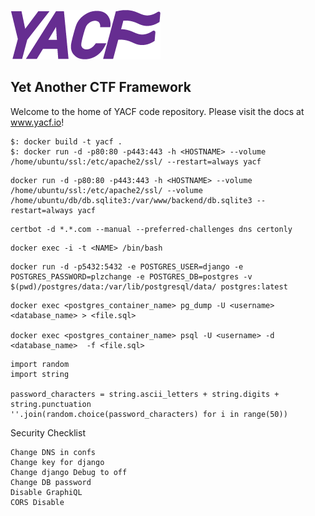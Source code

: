 ![alt text](https://raw.githubusercontent.com/yacf/docs/master/_assets/images/logo-p.png "YACF")

## Yet Another CTF Framework

Welcome to the home of YACF code repository. Please visit the docs at www.yacf.io!

```
$: docker build -t yacf .
$: docker run -d -p80:80 -p443:443 -h <HOSTNAME> --volume /home/ubuntu/ssl:/etc/apache2/ssl/ --restart=always yacf
```

```
docker run -d -p80:80 -p443:443 -h <HOSTNAME> --volume /home/ubuntu/ssl:/etc/apache2/ssl/ --volume /home/ubuntu/db/db.sqlite3:/var/www/backend/db.sqlite3 --restart=always yacf
```

```
certbot -d *.*.com --manual --preferred-challenges dns certonly
```

```
docker exec -i -t <NAME> /bin/bash
```

```
docker run -d -p5432:5432 -e POSTGRES_USER=django -e POSTGRES_PASSWORD=plzchange -e POSTGRES_DB=postgres -v $(pwd)/postgres/data:/var/lib/postgresql/data/ postgres:latest
```

```
docker exec <postgres_container_name> pg_dump -U <username> <database_name> > <file.sql>

docker exec <postgres_container_name> psql -U <username> -d <database_name>  -f <file.sql>

```

```
import random
import string

password_characters = string.ascii_letters + string.digits + string.punctuation
''.join(random.choice(password_characters) for i in range(50))
```

Security Checklist
```
Change DNS in confs
Change key for django
Change django Debug to off
Change DB password
Disable GraphiQL
CORS Disable
```
